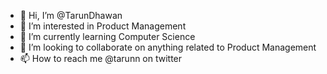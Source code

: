 - 👋 Hi, I’m @TarunDhawan
- 👀 I’m interested in Product Management
- 🌱 I’m currently learning Computer Science 
- 💞️ I’m looking to collaborate on anything related to Product Management
- 📫 How to reach me @tarunn on twitter

<!---
TarunDhawan/TarunDhawan is a ✨ special ✨ repository because its `README.md` (this file) appears on your GitHub profile.
You can click the Preview link to take a look at your changes.
--->
